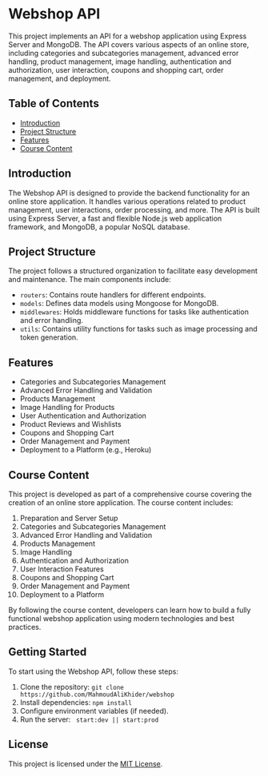 # Webshop API

This project implements an API for a webshop application using Express Server and MongoDB. The API covers various aspects of an online store, including categories and subcategories management, advanced error handling, product management, image handling, authentication and authorization, user interaction, coupons and shopping cart, order management, and deployment.

## Table of Contents

- [Introduction](#introduction)
- [Project Structure](#project-structure)
- [Features](#features)
- [Course Content](#course-content)

## Introduction

The Webshop API is designed to provide the backend functionality for an online store application. It handles various operations related to product management, user interactions, order processing, and more. The API is built using Express Server, a fast and flexible Node.js web application framework, and MongoDB, a popular NoSQL database.

## Project Structure

The project follows a structured organization to facilitate easy development and maintenance. The main components include:

- `routers`: Contains route handlers for different endpoints.
- `models`: Defines data models using Mongoose for MongoDB.
- `middlewares`: Holds middleware functions for tasks like authentication and error handling.
- `utils`: Contains utility functions for tasks such as image processing and token generation.

## Features

- Categories and Subcategories Management
- Advanced Error Handling and Validation
- Products Management
- Image Handling for Products
- User Authentication and Authorization
- Product Reviews and Wishlists
- Coupons and Shopping Cart
- Order Management and Payment
- Deployment to a Platform (e.g., Heroku)

## Course Content

This project is developed as part of a comprehensive course covering the creation of an online store application. The course content includes:

1. Preparation and Server Setup
2. Categories and Subcategories Management
3. Advanced Error Handling and Validation
4. Products Management
5. Image Handling
6. Authentication and Authorization
7. User Interaction Features
8. Coupons and Shopping Cart
9. Order Management and Payment
10. Deployment to a Platform

By following the course content, developers can learn how to build a fully functional webshop application using modern technologies and best practices.

## Getting Started

To start using the Webshop API, follow these steps:

1. Clone the repository: `git clone https://github.com/MahmoudAliKhider/webshop`
2. Install dependencies: `npm install`
3. Configure environment variables (if needed).
4. Run the server: ` start:dev || start:prod`

## License

This project is licensed under the [MIT License](LICENSE).

